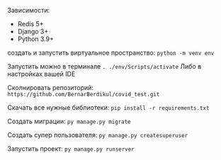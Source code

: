 Зависимости:
* Redis 5+
* Django 3+
* Python 3.9+

создать и запустить виртуальное пространство:
`python -m venv env`

Запустить можно в терминале `. ./env/Scripts/activate`
Либо в настройках вашей IDE

Сколнировать репозиторий: 
`https://github.com/BernarBerdikul/covid_test.git`

Скачать все нужные библиотеки: 
`pip install -r requirements.txt`

Создать миграции:
`py manage.py migrate`

Создать супер пользователя:
`py manage.py createsuperuser`

Запустить проект: 
`py manage.py runserver`
